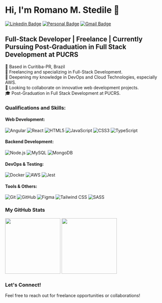 # Hi, I'm Romano M. Stedile 👋

[![Linkedin Badge](https://img.shields.io/badge/-LinkedIn-b8326f?style=flat-square&logo=Linkedin&logoColor=white&link=https://www.linkedin.com/in/romano-stedile/)](https://www.linkedin.com/in/romano-stedile/)
[![Personal Badge](https://img.shields.io/badge/-Website-b8326f?style=flat-square&logo=Me&logoColor=white&link=https://romanostd.github.io/personal-page/)](https://romanostd.github.io/personal-page/)
[![Gmail Badge](https://img.shields.io/badge/-Email-b8326f?style=flat-square&logo=Gmail&logoColor=white&link=mailto:romanostedile@gmail.com)](mailto:romanostedile@gmail.com)

## Full-Stack Developer | Freelance | Currently Pursuing Post-Graduation in Full Stack Development at PUCRS

📍 Based in Curitiba-PR, Brazil  
🔭 Freelancing and specializing in Full-Stack Development.  
🌱 Deepening my knowledge in DevOps and Cloud Technologies, especially AWS.  
👯 Looking to collaborate on innovative web development projects.  
🎓 Post-Graduation in Full Stack Development at PUCRS.  

### Qualifications and Skills:

#### Web Development: 
![Angular](https://img.shields.io/badge/Angular-b8326f?style=flat-square&logo=angular&logoColor=white) 
![React](https://img.shields.io/badge/React-b8326f?style=flat-square&logo=react&logoColor=white) 
![HTML5](https://img.shields.io/badge/HTML5-b8326f?style=flat-square&logo=html5&logoColor=white) 
![JavaScript](https://img.shields.io/badge/JavaScript-b8326f?style=flat-square&logo=javascript&logoColor=white) 
![CSS3](https://img.shields.io/badge/CSS3-b8326f?style=flat-square&logo=css3&logoColor=white) 
![TypeScript](https://img.shields.io/badge/TypeScript-b8326f?style=flat-square&logo=typescript&logoColor=white)

#### Backend Development:
![Node.js](https://img.shields.io/badge/Node.js-b8326f?style=flat-square&logo=node-dot-js&logoColor=white)
![MySQL](https://img.shields.io/badge/MySQL-b8326f?style=flat-square&logo=mysql&logoColor=white)
![MongoDB](https://img.shields.io/badge/MongoDB-b8326f?style=flat-square&logo=mongodb&logoColor=white)

#### DevOps & Testing:
![Docker](https://img.shields.io/badge/Docker-b8326f?style=flat-square&logo=docker&logoColor=white)
![AWS](https://img.shields.io/badge/Amazon_AWS-b8326f?style=flat-square&logo=amazonaws&logoColor=white)
![Jest](https://img.shields.io/badge/Jest-b8326f?style=flat-square&logo=jest&logoColor=white)

#### Tools & Others:
![Git](https://img.shields.io/badge/Git-b8326f?style=flat-square&logo=git&logoColor=white)
![GitHub](https://img.shields.io/badge/GitHub-b8326f?style=flat-square&logo=github&logoColor=white)
![Figma](https://img.shields.io/badge/Figma-b8326f?style=flat-square&logo=figma&logoColor=white)
![Tailwind CSS](https://img.shields.io/badge/Tailwind_CSS-b8326f?style=flat-square&logo=tailwind-css&logoColor=white)
![SASS](https://img.shields.io/badge/Sass-b8326f?style=flat-square&logo=sass&logoColor=white)

### My GitHub Stats

<p float="left">
  <img src="https://github-readme-stats.vercel.app/api?username=romanostd&show_icons=true&theme=radical" height="180">
  <img src="https://github-readme-stats.vercel.app/api/top-langs/?username=romanostd&theme=radical&layout=compact" height="180">
</p>

### Let's Connect!
Feel free to reach out for freelance opportunities or collaborations!

